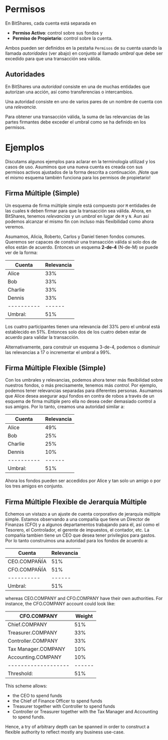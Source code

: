 # Permisos

En BitShares, cada cuenta está separada en

* **Permiso Activo**: control sobre sus fondos y
* **Permiso de Propietario**: control sobre la cuenta.

Ambos pueden ser definidos en la pestaña `Permisos` de su cuenta usando la llamada *autoridades* (ver abajo) en conjunto al llamado *umbral* que debe ser excedido para que una transacción sea válida.

## Autoridades

En BitShares una *autoridad* consiste en una de muchas entidades que autorizan una acción, así como transferencias o intercambios.

Una autoridad consiste en uno de varios pares de un nombre de cuenta con una *relevancia*.

Para obtener una transacción válida, la suma de las relevancias de las partes firmantes debe exceder el umbral como se ha definido en los permisos.

# Ejemplos

Discutams algunos ejemplos para aclarar en la terminología utilizad y los casos de uso. Asumimos que una nueva cuenta es creada con sus permisos activos ajustados de la forma descrita a continuación. ¡Note que el mismo esquema también funciona para los permisos de propietario!

## Firma Múltiple (Simple)

Un esquema de firma múltiple simple está compuesto por `M` entidades de las cuales `N` deben firmar para que la transacción sea válida. Ahora, en BitShares, tenemos *relevancias* y un *umbral* en lugar de `M` y `N`. Aun así podemos alcanzar el mismo fin con incluso más flexibilidad como ahora veremos.

Asumamos, Alicia, Roberto, Carlos y Daniel tienen fondos comunes. Queremos ser capaces de construir una transacción válida si solo dos de ellos están de acuerdo. Entonces un esquema **2-de-4** (N-de-M) se puede ver de la forma:

| Cuenta        | Relevancia |
| ------------- | ---------- |
| Alice         | 33%        |
| Bob           | 33%        |
| Charlie       | 33%        |
| Dennis        | 33%        |
| \---\---\---- | \---\---   |
| Umbral:       | 51%        |

Los cuatro participantes tienen una relevancia del 33% pero el umbral está establecido en 51%. Entonces solo dos de los cuatro deben estar de acuerdo para validar la transacción.

Alternativamente, para construir un esquema 3-de-4, podemos o disminuir las relevancias a 17 o incrementar el umbral a 99%.

## Firma Múltiple Flexible (Simple)

Con los umbrales y relevancias, podemos ahora tener más flexibilidad sobre nuestros fondos, o más precisamente, tenemos más *control*. Por ejemplo, podemos tener relevancias separadas para diferentes personas. Asumamos que Alice desea asegurar aquí fondos en contra de robos a través de un esquema de firma múltiple pero ella no desea ceder demasiado control a sus amigos. Por lo tanto, creamos una autoridad similar a:

| Cuenta        | Relevancia |
| ------------- | ---------- |
| Alice         | 49%        |
| Bob           | 25%        |
| Charlie       | 25%        |
| Dennis        | 10%        |
| \---\---\---- | \---\---   |
| Umbral:       | 51%        |

Ahora los fondos pueden ser accedidos por Alice y tan solo un amigo o por los tres amigos en conjunto.

## Firma Múltiple Flexible de Jerarquía Múltiple

Echemos un vistazo a un ajuste de cuenta corporativo de jerarquía múltiple simple. Estamos observando a una compañía que tiene un Director de Finanzas (CFO) y a algunos departamentos trabajando para él, así como el Tesorero, el Controlador, el gerente de impuestos, el contador, etc. La compañía tambien tiene un CEO que desea tener privilegios para gastos. Por lo tanto construimos una autoridad para los fondos de acuerdo a:

| Cuenta        | Relevancia |
| ------------- | ---------- |
| CEO.COMPAÑÍA  | 51%        |
| CFO.COMPAÑÍA  | 51%        |
| \---\---\---- | \---\---   |
| Umbral:       | 51%        |

whereas CEO.COMPANY and CFO.COMPANY have their own authorities. For instance, the CFO.COMPANY account could look like:

| CFO.COMPANY               | Weight   |
| ------------------------- | -------- |
| Chief.COMPANY             | 51%      |
| Treasurer.COMPANY         | 33%      |
| Controller.COMPANY        | 33%      |
| Tax Manager.COMPANY       | 10%      |
| Accounting.COMPANY        | 10%      |
| \---\---\---\---\---\---- | \---\--- |
| Threshold:                | 51%      |

This scheme allows:

* the CEO to spend funds
* the Chief of Finance Officer to spend funds
* Treasurer together with Controller to spend funds
* Controller or Treasurer together with the Tax Manager and Accounting to spend funds.

Hence, a try of arbitrary depth can be spanned in order to construct a flexible authority to reflect mostly any business use-case.